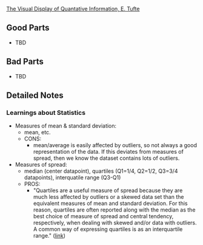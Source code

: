 [The Visual Display of Quantative Information, E. Tufte](http://www.amazon.com/The-Visual-Display-Quantitative-Information/dp/0961392142)

## Good Parts

- TBD

## Bad Parts

- TBD

## Detailed Notes

### Learnings about Statistics

- Measures of mean & standard deviation:
  - mean, etc.
  - CONS:
  	- mean/average is easily affected by outliers, so not always a good representation of the data. If this deviates from measures of spread, then we know the dataset contains lots of outliers.
- Measures of spread:
  - median (center datapoint), quartiles (Q1=1/4, Q2=1/2, Q3=3/4 datapoints), interquatile range (Q3-Q1)
  - PROS:
    - "Quartiles are a useful measure of spread because they are much less affected by outliers or a skewed data set than the equivalent measures of mean and standard deviation. For this reason, quartiles are often reported along with the median as the best choice of measure of spread and central tendency, respectively, when dealing with skewed and/or data with outliers. A common way of expressing quartiles is as an interquartile range." ([link](https://statistics.laerd.com/statistical-guides/measures-of-spread-range-quartiles.php))
